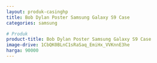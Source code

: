 ```yaml
---
layout: produk-casinghp
title: Bob Dylan Poster Samsung Galaxy S9 Case
categories: samsung

# Produk
product-title: Bob Dylan Poster Samsung Galaxy S9 Case
image-drive: 1CbQK0BLnC1sRaSaq_EmiHx_VVKnnE3he
harga: 90000
---
```

